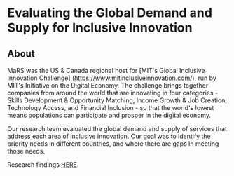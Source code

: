 # Evaluating the Global Demand and Supply for Inclusive Innovation

## About

MaRS was the US & Canada regional host for [MIT's Global Inclusive Innovation Challenge] (https://www.mitinclusiveinnovation.com/), run by MIT's Initiative on the Digital Economy. The challenge brings together companies from around the world that are innovating in four categories - Skills Development & Opportunity Matching, Income Growth & Job Creation, Technology Access, and Financial Inclusion - so that the world's lowest means populations can participate and prosper in the digital economy. 

Our research team evaluated the global demand and supply of services that address each area of inclusive innovation. Our goal was to identify the priority needs in different countries, and where there are gaps in meeting those needs.

Research findings [HERE](https://medium.com/@upeksha.amarasinghe/measure-the-supply-and-demand-for-inclusive-innovation-using-machine-learning-e8e0cedbd439?source=friends_link&sk=1801424ccdb95d2462e5729d6663834e). 

